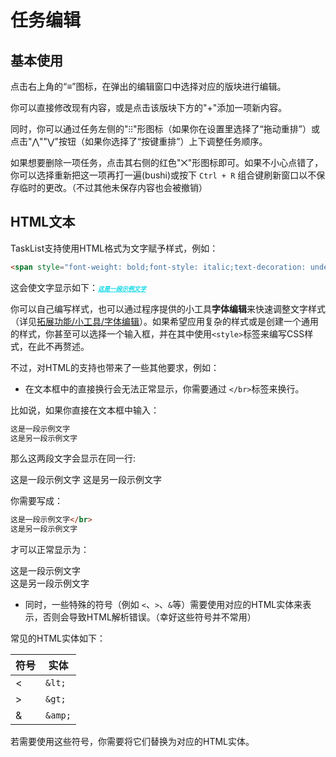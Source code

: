 # 任务编辑

## 基本使用

点击右上角的“≡”图标，在弹出的编辑窗口中选择对应的版块进行编辑。

你可以直接修改现有内容，或是点击该版块下方的"+"添加一项新内容。

同时，你可以通过任务左侧的"⁝⁝"形图标（如果你在设置里选择了“拖动重排”）或点击"⋀""⋁"按钮（如果你选择了“按键重排”）上下调整任务顺序。

如果想要删除一项任务，点击其右侧的红色"⨉"形图标即可。如果不小心点错了，你可以选择重新把这一项再打一遍(bushi)或按下 `Ctrl + R` 组合键刷新窗口以不保存临时的更改。（不过其他未保存内容也会被撤销）

## HTML文本

TaskList支持使用HTML格式为文字赋予样式，例如：

```html
<span style="font-weight: bold;font-style: italic;text-decoration: underline;color: #0fd8e6;font-size: 1.0vw;">这是一段示例文字</span>
```

这会使文字显示如下：<span style="font-weight: bold;font-style: italic;text-decoration: underline;color: #0fd8e6;font-size: 1.0vw;">这是一段示例文字</span>

你可以自己编写样式，也可以通过程序提供的小工具**字体编辑**来快速调整文字样式（详见[拓展功能/小工具/字体编辑](md/extension.md#字体编辑)）。如果希望应用复杂的样式或是创建一个通用的样式，你甚至可以选择一个输入框，并在其中使用`<style>`标签来编写CSS样式，在此不再赘述。

不过，对HTML的支持也带来了一些其他要求，例如：

- 在文本框中的直接换行会无法正常显示，你需要通过 `</br>`标签来换行。

比如说，如果你直接在文本框中输入：

```html
这是一段示例文字
这是另一段示例文字
```

那么这两段文字会显示在同一行:

这是一段示例文字
这是另一段示例文字

你需要写成：

```html
这是一段示例文字</br>
这是另一段示例文字
```

才可以正常显示为：

这是一段示例文字</br>
这是另一段示例文字

- 同时，一些特殊的符号（例如 `<`、`>`、`&`等）需要使用对应的HTML实体来表示，否则会导致HTML解析错误。（幸好这些符号并不常用）

常见的HTML实体如下：

| 符号 | 实体   |
| ---- | ------ |
| <    | `&lt;` |
| >    | `&gt;` |
| &    | `&amp;`|

若需要使用这些符号，你需要将它们替换为对应的HTML实体。